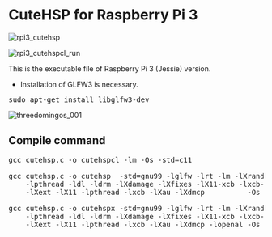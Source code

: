 # CuteHSP for Raspberry Pi 3

![rpi3_cutehsp](https://user-images.githubusercontent.com/24917310/27611683-2a97e5d6-5bce-11e7-8d1d-c69951b15a6e.png)

![rpi3_cutehspcl_run](https://user-images.githubusercontent.com/24917310/27611603-c99f098a-5bcd-11e7-98e0-fb44762dac03.png)

This is the executable file of Raspberry Pi 3 (Jessie) version.

* Installation of GLFW3 is necessary.

<pre>
sudo apt-get install libglfw3-dev
</pre>

![threedomingos_001](https://user-images.githubusercontent.com/24917310/27260537-8510170c-5469-11e7-8dbd-9ada087ccb99.png)

## Compile command
<pre>
gcc cutehsp.c -o cutehspcl -lm -Os -std=c11

gcc cutehsp.c -o cutehsp  -std=gnu99 -lglfw -lrt -lm -lXrandr -lXrender -lXi -lGL -lm
    -lpthread -ldl -ldrm -lXdamage -lXfixes -lX11-xcb -lxcb-glx -lxcb-dri2 -lXxf86vm
    -lXext -lX11 -lpthread -lxcb -lXau -lXdmcp          -Os

gcc cutehsp.c -o cutehspx -std=gnu99 -lglfw -lrt -lm -lXrandr -lXrender -lXi -lGL -lm
    -lpthread -ldl -ldrm -lXdamage -lXfixes -lX11-xcb -lxcb-glx -lxcb-dri2 -lXxf86vm
    -lXext -lX11 -lpthread -lxcb -lXau -lXdmcp -lopenal -Os
</pre>
